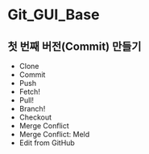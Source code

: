 # Git_GUI_Base

## 첫 번째 버전(Commit) 만들기

- Clone
- Commit
- Push
- Fetch!
- Pull!
- Branch!
- Checkout
- Merge Conflict
- Merge Conflict: Meld
- Edit from GitHub
